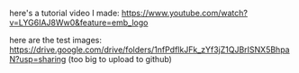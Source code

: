 here's a tutorial video I made: https://www.youtube.com/watch?v=LYG6IAJ8Ww0&feature=emb_logo

here are the test images: https://drive.google.com/drive/folders/1nfPdflkJFk_zYf3jZ1QJBrISNX5BhpaN?usp=sharing
(too big to upload to github)
